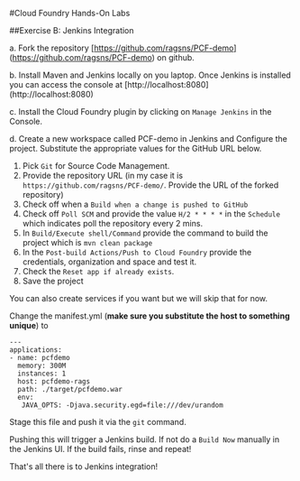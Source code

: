 #Cloud Foundry Hands-On Labs

##Exercise B: Jenkins Integration

a. Fork the repository [https://github.com/ragsns/PCF-demo] (https://github.com/ragsns/PCF-demo) on github.

b. Install Maven and Jenkins locally on you laptop. Once Jenkins is installed you can access the console at [http://localhost:8080] (http://localhost:8080) 

c. Install the Cloud Foundry plugin by clicking on `Manage Jenkins` in the Console.

d. Create a new workspace called PCF-demo in Jenkins and Configure the project. Substitute the appropriate values for the GitHub URL below.

1. Pick `Git` for Source Code Management.
2. Provide the repository URL (in my case it is `https://github.com/ragsns/PCF-demo/`. Provide the URL of the forked repository)
3. Check off when a `Build when a change is pushed to GitHub`
4. Check off `Poll SCM` and provide the value `H/2 * * * *` in the `Schedule` which indicates poll the repository every 2 mins.
5. In `Build/Execute shell/Command` provide the command to build the project which is `mvn clean package`
6. In the `Post-build Actions/Push to Cloud Foundry` provide the credentials, organization and space and test it.
7. Check the `Reset app if already exists`.
8. Save the project

You can also create services if you want but we will skip that for now.

Change the manifest.yml (**make sure you substitute the host to something unique**) to

```
---
applications:
- name: pcfdemo
  memory: 300M 
  instances: 1
  host: pcfdemo-rags
  path: ./target/pcfdemo.war
  env:
   JAVA_OPTS: -Djava.security.egd=file:///dev/urandom
```
Stage this file and push it via the `git` command.

Pushing this will trigger a Jenkins build. If not do a `Build Now` manually in the Jenkins UI. If the build fails, rinse and repeat!

That's all there is to Jenkins integration!

